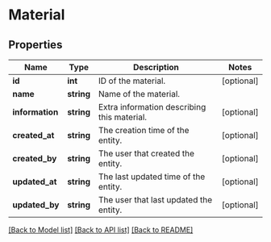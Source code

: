 # Material

## Properties
Name | Type | Description | Notes
------------ | ------------- | ------------- | -------------
**id** | **int** | ID of the material. | [optional] 
**name** | **string** | Name of the material. | 
**information** | **string** | Extra information describing this material. | [optional] 
**created_at** | **string** | The creation time of the entity. | [optional] 
**created_by** | **string** | The user that created the entity. | [optional] 
**updated_at** | **string** | The last updated time of the entity. | [optional] 
**updated_by** | **string** | The user that last updated the entity. | [optional] 

[[Back to Model list]](../README.md#documentation-for-models) [[Back to API list]](../README.md#documentation-for-api-endpoints) [[Back to README]](../README.md)


